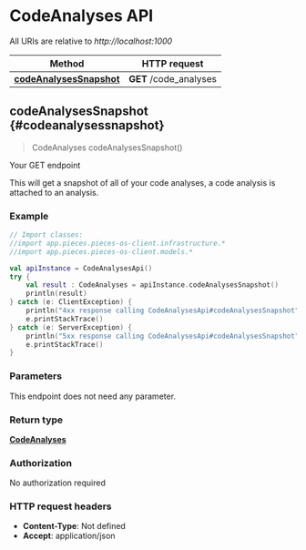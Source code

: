# CodeAnalyses API

All URIs are relative to *http://localhost:1000*

Method | HTTP request
------------- | -------------
[**codeAnalysesSnapshot**](#codeanalysessnapshot) | **GET** /code_analyses


## **codeAnalysesSnapshot** {#codeanalysessnapshot}
> CodeAnalyses codeAnalysesSnapshot()

Your GET endpoint

This will get a snapshot of all of your code analyses, a code analysis is attached to an analysis.

### Example
```kotlin
// Import classes:
//import app.pieces.pieces-os-client.infrastructure.*
//import app.pieces.pieces-os-client.models.*

val apiInstance = CodeAnalysesApi()
try {
    val result : CodeAnalyses = apiInstance.codeAnalysesSnapshot()
    println(result)
} catch (e: ClientException) {
    println("4xx response calling CodeAnalysesApi#codeAnalysesSnapshot")
    e.printStackTrace()
} catch (e: ServerException) {
    println("5xx response calling CodeAnalysesApi#codeAnalysesSnapshot")
    e.printStackTrace()
}
```

### Parameters
This endpoint does not need any parameter.

### Return type

[**CodeAnalyses**](../models/CodeAnalyses)

### Authorization

No authorization required

### HTTP request headers

 - **Content-Type**: Not defined
 - **Accept**: application/json

